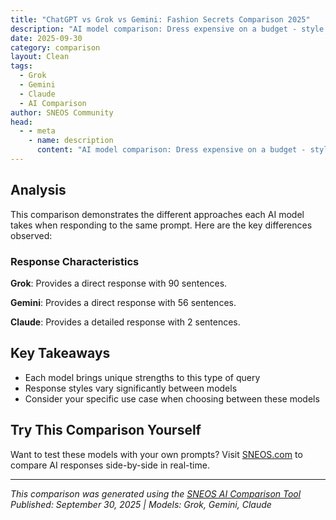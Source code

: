 ```yaml
---
title: "ChatGPT vs Grok vs Gemini: Fashion Secrets Comparison 2025"
description: "AI model comparison: Dress expensive on a budget - style secrets from fashion insiders..."
date: 2025-09-30
category: comparison
layout: Clean
tags:
  - Grok
  - Gemini
  - Claude
  - AI Comparison
author: SNEOS Community
head:
  - - meta
    - name: description
      content: "AI model comparison: Dress expensive on a budget - style secrets from fashion insiders..."
---
```


<ChatComparison
  title="ChatGPT vs Grok vs Gemini: Fashion Secrets Comparison 2025"
  prompt="Dress expensive on a budget - style secrets from fashion insiders"
  :responses='{
    "Grok": "Dressing expensively on a budget is all about mastering the art of looking polished and luxurious without breaking the bank. Fashion insiders\u2014stylists, designers, and editors\u2014often share tips that focus on strategic shopping, timeless pieces, and clever styling. Here are some style secrets to help you achieve an expensive look for less:\n\n---\n\n### 1. **Invest in Classic, Timeless Pieces**\n- **Why it works**: Trends come and go, but classics like a tailored blazer, a little black dress, or a well-fitted trench coat never go out of style. These items instantly elevate your look.\n- **How to do it on a budget**:\n  - Shop at thrift stores, consignment shops, or online platforms like Poshmark, eBay, or Depop for gently used designer or high-quality pieces at a fraction of the cost.\n  - Look for sales at mid-range retailers like Zara, H\u0026M, or Mango, focusing on simple, neutral designs that mimic high-end aesthetics (e.g., camel coats, black trousers, or white button-downs).\n\n**Insider Tip**: Build a capsule wardrobe of versatile, high-quality basics in neutral colors (black, white, beige, navy, gray) that can be mixed and matched for endless outfits.\n\n---\n\n### 2. **Prioritize Fit Over Price**\n- **Why it works**: A $20 shirt that fits perfectly will always look more expensive than a $200 shirt that\u2019s ill-fitting. Tailoring is key to a luxurious appearance.\n- **How to do it on a budget**:\n  - Tailor affordable pieces to fit your body. Many local tailors charge reasonable rates (often $10\u2013$20 per garment) for adjustments like hemming pants or taking in a jacket.\n  - Buy slightly oversized items from fast-fashion stores and have them altered for a bespoke look.\n\n**Insider Tip**: Learn basic sewing skills for small fixes like hemming or tightening a waistband to save on alteration costs.\n\n---\n\n### 3. **Focus on Quality Fabrics and Textures**\n- **Why it works**: Expensive-looking outfits often come down to the feel and drape of the fabric. Natural materials like wool, cotton, silk, and cashmere look more luxurious than cheap synthetics.\n- **How to do it on a budget**:\n  - Shop for secondhand or discounted items made of natural fabrics. Check labels when thrifting\u2014vintage stores often have silk blouses or wool blazers for cheap.\n  - If buying new, opt for high-street brands with better-quality lines (e.g., H\u0026M\u2019s \u201CPremium\u201D collection or Uniqlo\u2019s cashmere and merino wool basics).\n\n**Insider Tip**: Avoid overly shiny or thin fabrics (like cheap polyester) that can scream \u201Cbudget.\u201D Matte textures and structured materials often appear more high-end.\n\n---\n\n### 4. **Accessorize Strategically**\n- **Why it works**: Accessories can make or break an outfit. A simple dress with the right bag, shoes, or jewelry can look like a million bucks.\n- **How to do it on a budget**:\n  - Invest in one or two \u201Cstatement\u201D accessories, like a structured handbag or a pair of classic loafers, that can be used repeatedly.\n  - Shop for faux leather bags or shoes that mimic the look of real leather. Brands like Aldo or Target often have affordable, chic options.\n  - Hunt for gold- or silver-toned jewelry at thrift stores or discount retailers like TJ Maxx. Stick to minimalist designs for a sophisticated vibe.\n\n**Insider Tip**: A silk scarf (even a $5 one from a thrift store) tied around your neck or bag handle can instantly elevate your outfit.\n\n---\n\n### 5. **Stick to a Monochromatic or Neutral Palette**\n- **Why it works**: Monochromatic outfits (dressing in one color) or neutral tones create a cohesive, polished look often associated with high fashion.\n- **How to do it on a budget**:\n  - Build outfits around one color family (e.g., all beige or all black). Affordable stores often stock basics in these hues.\n  - Mix textures within the same color family (e.g., a ribbed black sweater with black leather pants) to add depth without extra cost.\n\n**Insider Tip**: Head-to-toe black is a foolproof way to look expensive. It\u2019s slimming, timeless, and easy to pull off with budget pieces.\n\n---\n\n### 6. **Pay Attention to Grooming and Presentation**\n- **Why it works**: No matter how cheap your outfit, looking well-groomed makes everything appear more luxurious. Cleanliness and attention to detail are free.\n- **How to do it on a budget**:\n  - Keep clothes wrinkle-free by ironing or steaming (a handheld steamer costs as little as $20).\n  - Polish scuffed shoes with a $5 shoe polish kit or use leather conditioner to revive old pairs.\n  - Maintain neat hair, minimal makeup, and clean nails\u2014simple elegance goes a long way.\n\n**Insider Tip**: Carry yourself with confidence. Good posture and a self-assured demeanor can make even a $10 outfit look designer.\n\n---\n\n### 7. **Shop Smart for Designer Dupes**\n- **Why it works**: Fast-fashion brands often create pieces inspired by high-end designers, allowing you to replicate runway looks for less.\n- **How to do it on a budget**:\n  - Follow fashion blogs or Instagram accounts that highlight dupes (e.g., @dupealert or similar pages).\n  - Browse stores like Shein, ASOS, or Boohoo for trendy pieces inspired by luxury brands, but focus on items with classic silhouettes to avoid looking \u201Ccheap.\u201D\n  - Use apps like ShopStyle to compare prices and find budget alternatives to designer items.\n\n**Insider Tip**: Avoid obvious knockoffs with fake logos. Instead, look for pieces with similar cuts, colors, or vibes to high-end designs.\n\n---\n\n### 8. **Layer Like a Pro**\n- **Why it works**: Layering adds dimension and sophistication to an outfit, mimicking the curated look of expensive styling.\n- **How to do it on a budget**:\n  - Use affordable basics for layering\u2014think turtlenecks under blazers, cardigans over dresses, or a denim jacket under a coat.\n  - Thrift for lightweight scarves or vests to add interest without spending much.\n\n**Insider Tip**: Follow the \u201Crule of thirds\u201D for proportions\u2014divide your outfit visually into thirds (e.g., a tucked-in top, high-waisted pants, and a long coat) for a balanced, high-end look.\n\n---\n\n### 9. **Take Care of Your Clothes**\n- **Why it works**: Well-maintained clothes last longer and look more expensive than worn-out pieces.\n- **How to do it on a budget**:\n  - Wash delicate items by hand or use a gentle cycle to avoid pilling and fading.\n  - Store clothes properly\u2014use hangers for blazers and dresses, and fold knits to prevent stretching.\n  - Remove lint and pet hair with a $2 lint roller to keep outfits pristine.\n\n**Insider Tip**: Use a fabric shaver (under $10 on Amazon) to remove pills from sweaters and keep them looking new.\n\n---\n\n### 10. **Know Where to Splurge and Where to Save**\n- **Why it works**: Fashion insiders often mix high and low pieces, investing in items that get the most wear while saving on trendier or less-worn items.\n- **How to do it on a budget**:\n  - Splurge (or save up for) one quality item you\u2019ll wear often, like a leather jacket or sturdy boots, from a discount outlet or during sales (e.g., Nordstrom Rack, Saks Off 5th).\n  - Save on trendy pieces or seasonal items that won\u2019t last long in your wardrobe by shopping fast fashion or secondhand.\n\n**Insider Tip**: Outlets and end-of-season sales are great for scoring investment pieces at up to 70% off.\n\n---\n\n### Bonus: Leverage Vintage and Secondhand Shopping\n- **Why it works**: Vintage and secondhand pieces often have unique details and better craftsmanship than modern fast fashion, giving you a one-of-a-kind, expensive look.\n- **How to do it on a budget**:\n  - Visit local thrift stores, flea markets, or estate sales for hidden gems like designer handbags or tailored coats.\n  - Use apps like ThredUp or The RealReal for curated secondhand luxury at discounted prices.\n\n**Insider Tip**: Look for vintage pieces from the \u201880s and \u201890s\u2014many have timeless silhouettes (like padded-shoulder blazers) that are back in style.\n\n---\n\nBy combining these secrets\u2014focusing on fit, quality, and strategic shopping\u2014you can create a wardrobe that looks expensive without the hefty price tag. Confidence and attention to detail are your best tools to pull it off!",
    "Gemini": "## Dress Expensive on a Budget: Style Secrets from Fashion Insiders\n\nLooking expensive doesn\u0027t require a trust fund. With a little savvy and these insider secrets, you can elevate your style without breaking the bank:\n\n**1.  Focus on Fit, Fit, Fit:**\n\n*   **Tailoring is Key:** This is the #1 secret.  Even a cheap garment can look couture with proper tailoring.  Get your clothes tailored to fit your body perfectly.  Focus on waist definition, the length of pants/skirts/sleeves, and overall silhouette.  A well-fitting blazer, in particular, can instantly elevate any outfit.\n*   **Know Your Measurements:**  Accurate measurements allow you to shop online effectively and ensure a better fit off-the-rack.\n*   **Buy Clothes that Fit (Even If Slightly Bigger):**  It\u0027s always easier (and cheaper) to take something in than to try and make it bigger.\n\n**2.  Master Minimalism \u0026 Neutral Palettes:**\n\n*   **Embrace Timeless Classics:** Invest in classic pieces that transcend trends: a crisp white shirt, a well-fitting trench coat, a little black dress, tailored trousers, a cashmere sweater.  These are the building blocks of a sophisticated wardrobe.\n*   **Neutral Colors Reign Supreme:**  Black, white, beige, navy, and grey are your best friends. These colors look inherently more expensive and are easier to mix and match, creating multiple outfits.\n*   **Consider Monochromatic Looks:**  Wearing variations of the same color (e.g., different shades of beige) can create a very sophisticated and polished look.\n\n**3.  Fabric is Your Foundation:**\n\n*   **Prioritize Quality Fabrics:**  While you don\u0027t need to buy only silk and cashmere, pay attention to the fabric composition.  Look for natural fibers or blends that feel good against your skin and drape well.\n*   **Avoid Obvious Cheap Fabrics:**  Sheer polyester, flimsy knits, and overly shiny materials can instantly cheapen your look.\n*   **Look for Weight and Drape:**  Heavier fabrics often look more luxurious and hold their shape better. Pay attention to how the fabric drapes on your body.\n*   **Read Reviews Online:**  Before purchasing, see what other people say about the fabric quality of the garment.\n\n**4.  Accessorize Strategically:**\n\n*   **Invest in a Few Statement Accessories:** A beautiful handbag, a classic watch, or a pair of high-quality shoes can instantly elevate your outfit.  Focus on quality over quantity.\n*   **Choose Timeless Designs:**  Avoid overly trendy or embellished accessories that will quickly go out of style.\n*   **Pay Attention to Hardware:**  Look for accessories with clean lines and high-quality hardware (zippers, buckles, clasps).\n*   **Less is More:**  Don\u0027t over-accessorize.  A few well-chosen pieces are more impactful than a cluttered look.\n*   **Jewelry Considerations:** Consider gold-plated or silver pieces for a polished look.  Avoid anything that looks overly costume-y or plastic.  Pearls, real or good quality faux, always exude elegance.\n\n**5.  Details Matter:**\n\n*   **Excellent Grooming is Essential:**  Well-groomed hair, clean nails, and healthy skin are the most important accessories.  Invest in quality skincare and haircare products.\n*   **Perfect Your Manicure:**  A simple, classic manicure in a neutral color always looks polished.\n*   **Ironing and Steaming are Non-Negotiable:**  Wrinkled clothes will instantly make you look less put-together, no matter how expensive they are.\n*   **Care for Your Clothes Properly:**  Follow washing instructions carefully to extend the life of your garments.\n*   **Clean Your Shoes Regularly:**  Clean shoes can make all the difference.\n\n**6.  Shop Smart \u0026 Know Your Resources:**\n\n*   **Thrift Stores \u0026 Consignment Shops are Your Friends:**  You can find amazing designer pieces at a fraction of the original price.  Be patient and persistent, and you\u0027ll be rewarded.\n*   **Sales \u0026 Outlet Stores:**  Take advantage of seasonal sales and outlet stores to score deals on designer brands.\n*   **Rent Designer Clothes:**  Consider renting designer clothes for special occasions instead of buying them.\n*   **Shop Online Intelligently:**  Read reviews, compare prices, and take advantage of free shipping and returns.  Sites like ASOS, Mango, and Zara can offer stylish pieces without a huge price tag.\n*   **Uniqlo is Your Budget-Friendly Staple Source:**  Uniqlo is a great source for basics like cashmere sweaters, t-shirts, and trousers.\n*   **Consider a Capsule Wardrobe:**  Building a capsule wardrobe of versatile pieces will help you create multiple outfits with fewer items.\n\n**7.  Cultivate Confidence \u0026 Carry Yourself Well:**\n\n*   **Confidence is the Best Accessory:**  Wear your clothes with confidence and you\u0027ll instantly look more stylish.\n*   **Good Posture Makes a Difference:**  Stand tall and maintain good posture.\n*   **Be Mindful of Your Body Language:**  Project confidence and poise through your body language.\n\n**In summary, dressing expensive on a budget is about prioritizing quality over quantity, paying attention to fit and details, and developing a discerning eye.  By following these style secrets, you can create a sophisticated and polished look without breaking the bank.**\n",
    "Claude": "# Dress Expensive on a Budget: Fashion Insider Secrets\n\n## **Foundation Pieces First**\n- **Invest in quality basics**: A well-fitted blazer, classic trench coat, and quality white shirt will elevate any outfit\n- **Perfect the fit**: Tailoring a $30 dress can make it look like a $300 piece\n- **Choose neutral colors**: Navy, black, cream, and camel look more expensive and mix easily\n\n## **Fabric \u0026 Details Matter**\n- **Avoid obvious synthetic looks**: Skip shiny polyester; opt for cotton blends, ponte knits, and structured fabrics\n- **Look for quality construction**: Straight seams, finished hems, and covered buttons signal higher quality\n- **Remove cheap hardware**: Replace plastic buttons with metal or horn alternatives\n\n## **Strategic Shopping**\n- **Shop end-of-season sales** at higher-end stores\n- **Try outlet versions** of luxury brands (J.Crew Factory, Banana Republic Factory)\n- **Thrift designer pieces** and vintage items\n- **Rent special occasion wear** instead of buying\n\n## **Styling Tricks**\n- **Layer strategically**: A blazer over a simple dress instantly looks polished\n- **Add one quality accessory**: A leather handbag or silk scarf elevates the entire look\n- **Stick to a cohesive color palette** in each outfit\n- **Pay attention to proportions**: High-waisted bottoms and tucked shirts create expensive silhouettes\n\n## **Grooming = Everything**\n- **Invest in good undergarments**: Proper-fitting bras and seamless underwear\n- **Keep clothes pristine**: Steam wrinkles, remove pills, and maintain good posture\n- **Quality over quantity**: 10 well-maintained pieces beat 50 cheap ones\n\nThe key is creating a curated wardrobe where each piece works together seamlessly."
  }'
  published-date="13:04"
/>

## Analysis

This comparison demonstrates the different approaches each AI model takes when responding to the same prompt. Here are the key differences observed:

### Response Characteristics

**Grok**: Provides a direct response with 90 sentences. 

**Gemini**: Provides a direct response with 56 sentences. 

**Claude**: Provides a detailed response with 2 sentences. 

## Key Takeaways

- Each model brings unique strengths to this type of query
- Response styles vary significantly between models
- Consider your specific use case when choosing between these models

## Try This Comparison Yourself

Want to test these models with your own prompts? Visit [SNEOS.com](https://sneos.com) to compare AI responses side-by-side in real-time.

---

*This comparison was generated using the [SNEOS AI Comparison Tool](https://sneos.com)*
*Published: September 30, 2025 | Models: Grok, Gemini, Claude*
